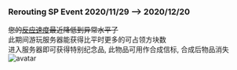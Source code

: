 ### Rerouting SP Event 2020/11/29 --> 2020/12/20
~~您的[反应速度](https://humanbenchmark.com/tests/reactiontime)最近降低到异常水平了~~  
此期间游玩服务器能获得比平时更多的可占领方块数  
进入服务器即可获得特别纪念品, 此物品可用作合成信标, 合成后物品消失
![avatar](https://s1.ax1x.com/2022/03/16/qpneIg.png)      

